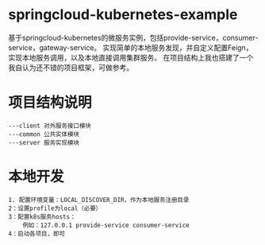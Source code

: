 # springcloud-kubernetes-example
基于springcloud-kubernetes的微服务实例，包括provide-service，consumer-service，gateway-service。
实现简单的本地服务发现，并自定义配置Feign，实现本地服务调用，以及本地直接调用集群服务。
在项目结构上我也搭建了一个我自认为还不错的项目框架，可做参考。

# 项目结构说明
    ---client 对外服务接口模块
    ---common 公共实体模块
    ---server 服务实现模块
    
# 本地开发
    1. 配置环境变量：LOCAL_DISCOVER_DIR，作为本地服务注册目录
    2：设置profile为local（必要）
    3：配置k8s服务hosts：
        例如：127.0.0.1 provide-service consumer-service
    4：启动各项目，即可
      

